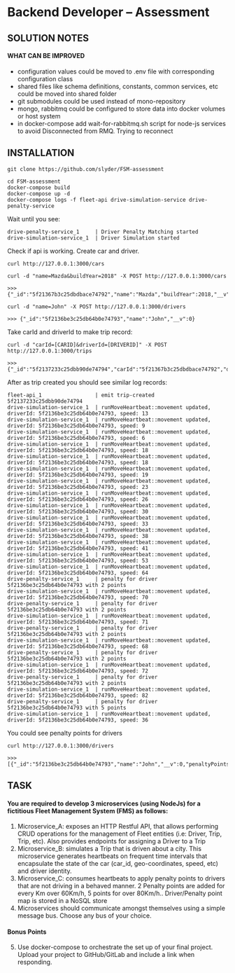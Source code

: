 # Backend Developer – Assessment

## SOLUTION NOTES

#### WHAT CAN BE IMPROVED

- configuration values could be moved to .env file with corresponding
configuration class
- shared files like schema definitions, constants, common services, etc could be moved into shared folder
- git submodules could be used instead of mono-repository
- mongo, rabbitmq could be configured to store data into docker volumes or host system
- in docker-compose add wait-for-rabbitmq.sh script for node-js services to avoid Disconnected from RMQ. Trying to reconnect 

## INSTALLATION

```
git clone https://github.com/slyder/FSM-assessment

cd FSM-assessment
docker-compose build
docker-compose up -d
docker-compose logs -f fleet-api drive-simulation-service drive-penalty-service
```

Wait until you see:
```
drive-penalty-service_1     | Driver Penalty Matching started
drive-simulation-service_1  | Driver Simulation started
```

Check if api is working. Create car and driver.
```
curl http://127.0.0.1:3000/cars

curl -d "name=Mazda&buildYear=2018" -X POST http://127.0.0.1:3000/cars

>>> {"_id":"5f21367b3c25dbdbace74792","name":"Mazda","buildYear":2018,"__v":0}

curl -d "name=John" -X POST http://127.0.0.1:3000/drivers

>>> {"_id":"5f2136be3c25db64b0e74793","name":"John","__v":0}

```

Take carId and driverId to make trip record:
```
curl -d "carId=[CARID]&driverId=[DRIVERID]" -X POST http://127.0.0.1:3000/trips

>>> {"_id":"5f2137233c25dbb90de74794","carId":"5f21367b3c25dbdbace74792","driverId":"5f2136be3c25db64b0e74793","__v":0}
```


After as trip created you should see similar log records:
```
fleet-api_1                 | emit trip-created 5f2137233c25dbb90de74794
drive-simulation-service_1  | runMoveHeartbeat::movement updated, driverId: 5f2136be3c25db64b0e74793, speed: 13
drive-simulation-service_1  | runMoveHeartbeat::movement updated, driverId: 5f2136be3c25db64b0e74793, speed: 9
drive-simulation-service_1  | runMoveHeartbeat::movement updated, driverId: 5f2136be3c25db64b0e74793, speed: 6
drive-simulation-service_1  | runMoveHeartbeat::movement updated, driverId: 5f2136be3c25db64b0e74793, speed: 18
drive-simulation-service_1  | runMoveHeartbeat::movement updated, driverId: 5f2136be3c25db64b0e74793, speed: 18
drive-simulation-service_1  | runMoveHeartbeat::movement updated, driverId: 5f2136be3c25db64b0e74793, speed: 19
drive-simulation-service_1  | runMoveHeartbeat::movement updated, driverId: 5f2136be3c25db64b0e74793, speed: 23
drive-simulation-service_1  | runMoveHeartbeat::movement updated, driverId: 5f2136be3c25db64b0e74793, speed: 26
drive-simulation-service_1  | runMoveHeartbeat::movement updated, driverId: 5f2136be3c25db64b0e74793, speed: 30
drive-simulation-service_1  | runMoveHeartbeat::movement updated, driverId: 5f2136be3c25db64b0e74793, speed: 33
drive-simulation-service_1  | runMoveHeartbeat::movement updated, driverId: 5f2136be3c25db64b0e74793, speed: 38
drive-simulation-service_1  | runMoveHeartbeat::movement updated, driverId: 5f2136be3c25db64b0e74793, speed: 41
drive-simulation-service_1  | runMoveHeartbeat::movement updated, driverId: 5f2136be3c25db64b0e74793, speed: 53
drive-simulation-service_1  | runMoveHeartbeat::movement updated, driverId: 5f2136be3c25db64b0e74793, speed: 64
drive-penalty-service_1     | penalty for driver 5f2136be3c25db64b0e74793 with 2 points
drive-simulation-service_1  | runMoveHeartbeat::movement updated, driverId: 5f2136be3c25db64b0e74793, speed: 70
drive-penalty-service_1     | penalty for driver 5f2136be3c25db64b0e74793 with 2 points
drive-simulation-service_1  | runMoveHeartbeat::movement updated, driverId: 5f2136be3c25db64b0e74793, speed: 71
drive-penalty-service_1     | penalty for driver 5f2136be3c25db64b0e74793 with 2 points
drive-simulation-service_1  | runMoveHeartbeat::movement updated, driverId: 5f2136be3c25db64b0e74793, speed: 68
drive-penalty-service_1     | penalty for driver 5f2136be3c25db64b0e74793 with 2 points
drive-simulation-service_1  | runMoveHeartbeat::movement updated, driverId: 5f2136be3c25db64b0e74793, speed: 72
drive-penalty-service_1     | penalty for driver 5f2136be3c25db64b0e74793 with 2 points
drive-simulation-service_1  | runMoveHeartbeat::movement updated, driverId: 5f2136be3c25db64b0e74793, speed: 82
drive-penalty-service_1     | penalty for driver 5f2136be3c25db64b0e74793 with 5 points
drive-simulation-service_1  | runMoveHeartbeat::movement updated, driverId: 5f2136be3c25db64b0e74793, speed: 36
```

You could see penalty points for drivers 
```
curl http://127.0.0.1:3000/drivers

>>> [{"_id":"5f2136be3c25db64b0e74793","name":"John","__v":0,"penaltyPoints":115}]
```


## TASK

#### You are required to develop 3 microservices (using NodeJs) for a fictitious Fleet Management System (FMS) as follows:
1. Microservice_A: exposes an HTTP Restful API, that allows performing CRUD operations for the management of Fleet entities (i.e: Driver, Trip, Trip, etc). Also provides endpoints for assigning a Driver to a Trip
2. Microservice_B: simulates a Trip that is driven about a city. This microservice generates heartbeats on frequent time intervals that encapsulate the state of the car (car_id, geo-coordinates, speed, etc) and driver identity.
3. Microservice_C: consumes heartbeats to apply penalty points to drivers that are not driving in a behaved manner. 2 Penalty points are added for every Km over 60Km/h, 5 points for over 80Km/h.. Driver/Penalty point map is stored in a NoSQL store
4. Microservices should communicate amongst themselves using a simple message bus. Choose any bus of your choice.

#### Bonus Points
5. Use docker-compose to orchestrate the set up of your final project. Upload your project to GitHub/GitLab and include a link when responding.